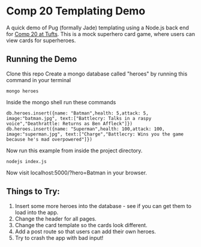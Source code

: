 # Comp 20 Templating Demo
A quick demo of Pug (formally Jade) templating using a Node.js back end for [Comp 20 at Tufts](http://www.cs.tufts.edu/comp/20/). This is a mock superhero card game, where users can view cards for superheroes.


## Running the Demo
Clone this repo
Create a mongo database called "heroes" by running this command in your terminal 

```
mongo heroes
```

Inside the mongo shell run these commands

```
db.heroes.insert({name: "Batman",health: 5,attack: 5, image:"batman.jpg", text:["Battlecry: Talks in a raspy voice","Deathrattle: Returns as Ben Affleck"]})
db.heroes.insert({name: "Superman",health: 100,attack: 100, image:"superman.jpg", text:["Charge","Battlecry: Wins you the game because he's mad overpowered"]})
```

Now run this example from inside the project directory.

```
nodejs index.js
```

Now visit localhost:5000/?hero=Batman in your browser.


## Things to Try:
1. Insert some more heroes into the database - see if you can get them to load into the app.
2. Change the header for all pages.
3. Change the card template so the cards look different.
4. Add a post route so that users can add their own heroes.
5. Try to crash the app with bad input!  
